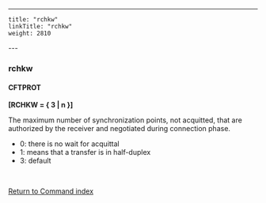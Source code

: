 ---
    title: "rchkw"
    linkTitle: "rchkw"
    weight: 2810
---<span id="rchkw"></span>

### rchkw

#### CFTPROT

****[RCHKW = { 3
&#124; n }]****

The maximum number of synchronization points, not acquitted, that are
authorized by the receiver and negotiated during connection phase.

- 0: there is no wait for acquittal
- 1: means that a transfer is in half-duplex
- 3: default

 

[Return to Command index](../../)

